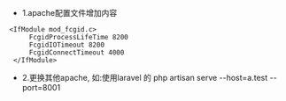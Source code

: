 - 1.apache配置文件增加内容
```
<IfModule mod_fcgid.c>
	 FcgidProcessLifeTime 8200
	 FcgidIOTimeout 8200
	 FcgidConnectTimeout 4000
 </IfModule>
```
- 2.更换其他apache, 如:使用laravel 的  php artisan serve --host=a.test --port=8001